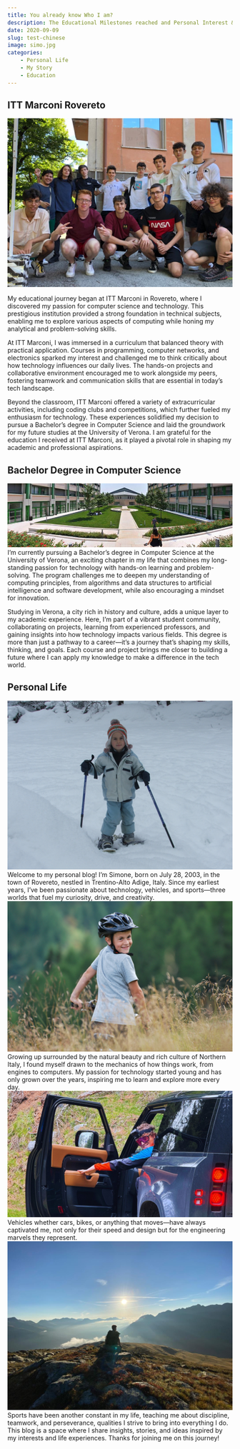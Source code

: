 ```yaml
---
title: You already know Who I am?
description: The Educational Milestones reached and Personal Interest & Life
date: 2020-09-09
slug: test-chinese
image: simo.jpg
categories:
    - Personal Life
    - My Story
    - Education
---
```


## ITT Marconi Rovereto
![My Last Day of High School](marconi.JPG)

My educational journey began at ITT Marconi in Rovereto, where I discovered my passion for computer science and technology. This prestigious institution provided a strong foundation in technical subjects, enabling me to explore various aspects of computing while honing my analytical and problem-solving skills.

At ITT Marconi, I was immersed in a curriculum that balanced theory with practical application. Courses in programming, computer networks, and electronics sparked my interest and challenged me to think critically about how technology influences our daily lives. The hands-on projects and collaborative environment encouraged me to work alongside my peers, fostering teamwork and communication skills that are essential in today’s tech landscape.

Beyond the classroom, ITT Marconi offered a variety of extracurricular activities, including coding clubs and competitions, which further fueled my enthusiasm for technology. These experiences solidified my decision to pursue a Bachelor’s degree in Computer Science and laid the groundwork for my future studies at the University of Verona. I am grateful for the education I received at ITT Marconi, as it played a pivotal role in shaping my academic and professional aspirations.

## Bachelor Degree in Computer Science
![University Of Verona](verona.jpg)
I’m currently pursuing a Bachelor’s degree in Computer Science at the University of Verona, an exciting chapter in my life that combines my long-standing passion for technology with hands-on learning and problem-solving. The program challenges me to deepen my understanding of computing principles, from algorithms and data structures to artificial intelligence and software development, while also encouraging a mindset for innovation.

Studying in Verona, a city rich in history and culture, adds a unique layer to my academic experience. Here, I’m part of a vibrant student community, collaborating on projects, learning from experienced professors, and gaining insights into how technology impacts various fields. This degree is more than just a pathway to a career—it’s a journey that’s shaping my skills, thinking, and goals. Each course and project brings me closer to building a future where I can apply my knowledge to make a difference in the tech world.

## Personal Life
![Me when I was a child in Val di Rabbi](rabbi.jpg)
Welcome to my personal blog! I’m Simone, born on July 28, 2003, in the town of Rovereto, nestled in Trentino-Alto Adige, Italy. Since my earliest years, I’ve been passionate about technology, vehicles, and sports—three worlds that fuel my curiosity, drive, and creativity.
![Me happy with my first mountain bike](biking.JPG)
Growing up surrounded by the natural beauty and rich culture of Northern Italy, I found myself drawn to the mechanics of how things work, from engines to computers. My passion for technology started young and has only grown over the years, inspiring me to learn and explore more every day. 
![Me driving Land Rover Defender in Off-Road](defender.jpg)
Vehicles whether cars, bikes, or anything that moves—have always captivated me, not only for their speed and design but for the engineering marvels they represent.
![alt text](alba.jpg)
Sports have been another constant in my life, teaching me about discipline, teamwork, and perseverance, qualities I strive to bring into everything I do. This blog is a space where I share insights, stories, and ideas inspired by my interests and life experiences. Thanks for joining me on this journey!
